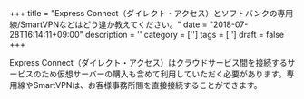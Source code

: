 +++
title = "Express Connect（ダイレクト・アクセス）とソフトバンクの専用線/SmartVPNなどはどう違か教えてください。"
date = "2018-07-28T16:14:11+09:00"
description = ''
category = ['']
tags = ['']
draft = false
+++

Express Connect（ダイレクト・アクセス）はクラウドサービス間を接続するサービスのため仮想サーバーの購入も含めて利用していただく必要があります。専用線やSmartVPNは、お客様事務所間を直接接続することができます。
